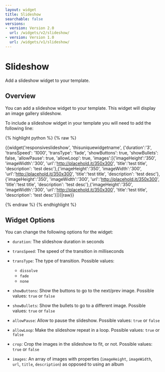 ```yaml
---
layout: widget
title: Slideshow
searchable: false
versions:
- version: Version 2.0
  url: /widgets/v2/slideshow/
- version: Version 1.0
  url: /widgets/v1/slideshow/
---
```


# Slideshow

Add a slideshow widget to your template.

## Overview

You can add a slideshow widget to your template. This widget will display an image gallery slideshow.

To include a slideshow widget in your template you will need to add the following line:

{% highlight python %}
{% raw %}

{{widget('responsiveslideshow', 'thisuniquewidgetname', {'duration':'3', 'transSpeed': '1000', 'transType': 'fade', 'showButtons': true, 'showBullets': false, 'allowPause': true, 'allowLoop': true, 'images':[{'imageHeight':'350', 'imageWidth':'300', 'url':'http://placehold.it/350x300', 'title':'test title', 'description': 'test desc'},{'imageHeight':'350', 'imageWidth':'300', 'url':'http://placehold.it/350x300', 'title':'test title', 'description': 'test desc'},{'imageHeight':'350', 'imageWidth':'300', 'url':'http://placehold.it/350x300', 'title':'test title', 'description': 'test desc'},{'imageHeight':'350', 'imageWidth':'300', 'url':'http://placehold.it/350x300', 'title':'test title', 'description': 'test desc'}]})|raw}}

{% endraw %}
{% endhighlight %}

## Widget Options

You can change the following options for the widget:

* `duration`: The slideshow duration in seconds

* `transSpeed`: The speed of the transition in milliseconds

* `transType`: The type of transition. Possible values:

  * `dissolve`
  * `fade`
  * `none`

* `showButtons`: Show the buttons to go to the next/prev image. Possible values: `true` or `false`

* `showBullets`: Show the bullets to go to a different image. Possible values: `true` or `false`

* `allowPause`: Allow to pause the slideshow. Possible values: `true` or `false`

* `allowLoop`: Make the slideshow repeat in a loop. Possible values: `true` or `false`

* `crop`: Crop the images in the slideshow to fit, or not. Possible values: `true` or `false`

* `images`: An array of images with properties (`imageHeight`, `imageWidth`, `url`, `title`, `description`) as opposed to using an album
